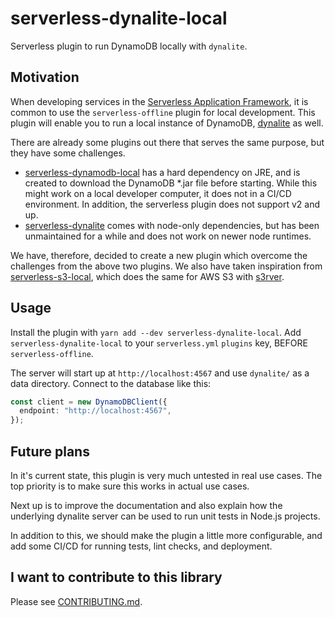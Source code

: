 # serverless-dynalite-local

Serverless plugin to run DynamoDB locally with `dynalite`.

## Motivation

When developing services in the
[Serverless Application Framework](https://www.serverless.com/), it is common
to use the `serverless-offline` plugin for local development. This plugin will
enable you to run a local instance of DynamoDB,
[dynalite](https://github.com/mhart/dynalite) as well.

There are already some plugins out there that serves the same purpose, but they
have some challenges.

- [serverless-dynamodb-local](https://github.com/99x/serverless-dynamodb-local)
  has a hard dependency on JRE, and is created to download the DynamoDB \*.jar
  file before starting. While this might work on a local developer computer,
  it does not in a CI/CD environment. In addition, the serverless plugin does
  not support v2 and up.
- [serverless-dynalite](https://github.com/sdd/serverless-dynalite) comes with
  node-only dependencies, but has been unmaintained for a while and does not
  work on newer node runtimes.

We have, therefore, decided to create a new plugin which overcome the challenges
from the above two plugins. We also have taken inspiration from
[serverless-s3-local](https://github.com/ar90n/serverless-s3-local), which does
the same for AWS S3 with [s3rver](https://github.com/jamhall/s3rver).

## Usage

Install the plugin with `yarn add --dev serverless-dynalite-local`. Add
`serverless-dynalite-local` to your `serverless.yml` `plugins` key, BEFORE
`serverless-offline`.

The server will start up at `http://localhost:4567` and use `dynalite/` as a
data directory. Connect to the database like this:

```typescript
const client = new DynamoDBClient({
  endpoint: "http://localhost:4567",
});
```

## Future plans

In it's current state, this plugin is very much untested in real use cases. The
top priority is to make sure this works in actual use cases.

Next up is to improve the documentation and also explain how the underlying
dynalite server can be used to run unit tests in Node.js projects.

In addition to this, we should make the plugin a little more configurable, and
add some CI/CD for running tests, lint checks, and deployment.

## I want to contribute to this library

Please see [CONTRIBUTING.md](CONTRIBUTING.md).
